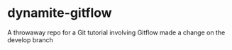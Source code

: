 # dynamite-gitflow
A throwaway repo for a Git tutorial involving Gitflow
made a change on the develop branch